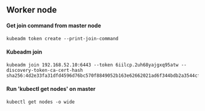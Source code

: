 ## Worker node

#### Get join command from master node
```
kubeadm token create --print-join-command
```

#### Kubeadm join
```
kubeadm join 192.168.52.10:6443 --token 6iilcp.2uh68yajgxq95atw --discovery-token-ca-cert-hash sha256:4d2e33fa31dfd4596d76bc570f8849052b163e62662021ad6f344bdb2a3544cf 
```

#### Run 'kubectl get nodes' on master 

```
kubectl get nodes -o wide
```
